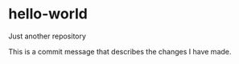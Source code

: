 # hello-world
Just another repository

This is a commit message that describes the changes I have made.
